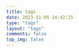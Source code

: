 ```yaml
---
title: tags
date: 2023-11-05 14:42:25
type: "tags"
layout: "tags"
comments: false
top_img: false
---
```

